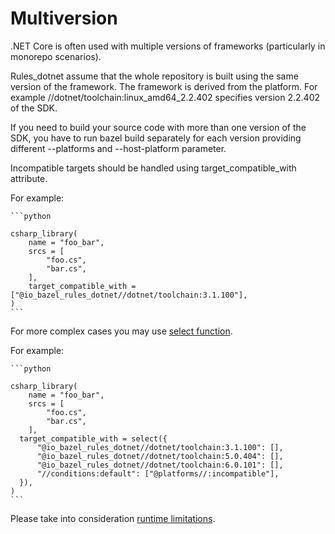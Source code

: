 # Multiversion

.NET Core is often used with multiple versions of frameworks (particularly in monorepo scenarios).

Rules_dotnet assume that the whole repository is built using the same version of the framework.
The framework is derived from the platform. For example //dotnet/toolchain:linux_amd64_2.2.402
specifies version 2.2.402 of the SDK.

If you need to build your source code with more than one version of the SDK, you have to run
bazel build separately for each version providing different --platforms and --host-platform
parameter.

Incompatible targets should be handled using target_compatible_with attribute.

For example:

    ```python

    csharp_library(
        name = "foo_bar",
        srcs = [
            "foo.cs",
            "bar.cs",
        ],
        target_compatible_with = ["@io_bazel_rules_dotnet//dotnet/toolchain:3.1.100"],
    )
    ```

For more complex cases you may use [select function](https://docs.bazel.build/versions/master/be/functions.html#select).

For example:

    ```python

    csharp_library(
        name = "foo_bar",
        srcs = [
            "foo.cs",
            "bar.cs",
        ],
      target_compatible_with = select({
          "@io_bazel_rules_dotnet//dotnet/toolchain:3.1.100": [],
          "@io_bazel_rules_dotnet//dotnet/toolchain:5.0.404": [],
          "@io_bazel_rules_dotnet//dotnet/toolchain:6.0.101": [],
          "//conditions:default": ["@platforms//:incompatible"],
      }),
    )
    ```

Please take into consideration [runtime limitations](runtime.md).
